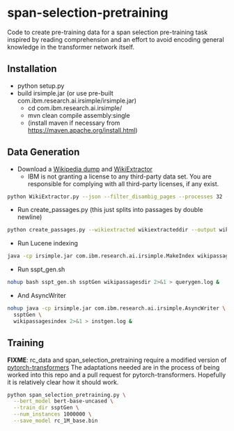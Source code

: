 # span-selection-pretraining
Code to create pre-training data for a span selection pre-training task inspired by reading comprehension and an effort to avoid encoding general knowledge in the transformer network itself.

## Installation
* python setup.py
* build irsimple.jar (or use pre-built com.ibm.research.ai.irsimple/irsimple.jar)
  * cd com.ibm.research.ai.irsimple/
  * mvn clean compile assembly:single
  * (install maven if necessary from https://maven.apache.org/install.html)

## Data Generation
* Download a [Wikipedia dump](https://dumps.wikimedia.org/) and [WikiExtractor](https://github.com/attardi/wikiextractor)
  * IBM is not granting a license to any third-party data set.  You are responsible for complying with all third-party licenses, if any exist.
```bash
python WikiExtractor.py --json --filter_disambig_pages --processes 32 --output wikiextracteddir enwiki-20190801-pages-articles-multistream.xml.bz2
```
* Run create_passages.py (this just splits into passages by double newline)
```bash
python create_passages.py --wikiextracted wikiextracteddir --output wikipassagesdir
```
* Run Lucene indexing
```bash
java -cp irsimple.jar com.ibm.research.ai.irsimple.MakeIndex wikipassagesdir wikipassagesindex
```
* Run sspt_gen.sh
```bash
nohup bash sspt_gen.sh ssptGen wikipassagesdir 2>&1 > querygen.log &
```
* And AsyncWriter
```bash
nohup java -cp irsimple.jar com.ibm.research.ai.irsimple.AsyncWriter \
  ssptGen \
  wikipassagesindex 2>&1 > instgen.log &
```

## Training
**FIXME**: rc_data and span_selection_pretraining require a modified version of [pytorch-transformers](https://github.com/huggingface/pytorch-transformers)
The adaptations needed are in the process of being worked into this repo and a pull request for pytorch-transformers.
Hopefully it is relatively clear how it should work.
```bash
python span_selection_pretraining.py \
  --bert_model bert-base-uncased \
  --train_dir ssptGen \
  --num_instances 1000000 \
  --save_model rc_1M_base.bin

```
